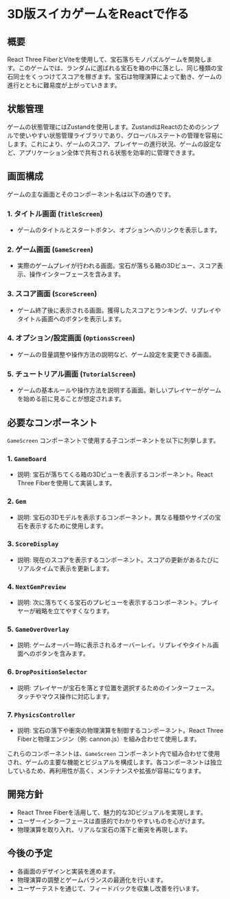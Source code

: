 # 3D版スイカゲームをReactで作る

## 概要

React Three FiberとViteを使用して、宝石落ちモノパズルゲームを開発します。このゲームでは、ランダムに選ばれる宝石を箱の中に落とし、同じ種類の宝石同士をくっつけてスコアを稼ぎます。宝石は物理演算によって動き、ゲームの進行とともに難易度が上がっていきます。

## 状態管理

ゲームの状態管理にはZustandを使用します。ZustandはReactのためのシンプルで使いやすい状態管理ライブラリであり、グローバルステートの管理を容易にします。これにより、ゲームのスコア、プレイヤーの進行状況、ゲームの設定など、アプリケーション全体で共有される状態を効率的に管理できます。

## 画面構成

ゲームの主な画面とそのコンポーネント名は以下の通りです。

### 1. タイトル画面 (`TitleScreen`)

- ゲームのタイトルとスタートボタン、オプションへのリンクを表示します。

### 2. ゲーム画面 (`GameScreen`)

- 実際のゲームプレイが行われる画面。宝石が落ちる箱の3Dビュー、スコア表示、操作インターフェースを含みます。

### 3. スコア画面 (`ScoreScreen`)

- ゲーム終了後に表示される画面。獲得したスコアとランキング、リプレイやタイトル画面へのボタンを表示します。

### 4. オプション/設定画面 (`OptionsScreen`)

- ゲームの音量調整や操作方法の説明など、ゲーム設定を変更できる画面。

### 5. チュートリアル画面 (`TutorialScreen`)

- ゲームの基本ルールや操作方法を説明する画面。新しいプレイヤーがゲームを始める前に見ることが想定されます。

## 必要なコンポーネント

`GameScreen` コンポーネントで使用する子コンポーネントを以下に列挙します。

### 1. `GameBoard`

- 説明: 宝石が落ちてくる箱の3Dビューを表示するコンポーネント。React Three Fiberを使用して実装します。

### 2. `Gem`

- 説明: 宝石の3Dモデルを表示するコンポーネント。異なる種類やサイズの宝石を表示するために使用します。

### 3. `ScoreDisplay`

- 説明: 現在のスコアを表示するコンポーネント。スコアの更新があるたびにリアルタイムで表示を更新します。

### 4. `NextGemPreview`

- 説明: 次に落ちてくる宝石のプレビューを表示するコンポーネント。プレイヤーが戦略を立てやすくなります。

### 5. `GameOverOverlay`

- 説明: ゲームオーバー時に表示されるオーバーレイ。リプレイやタイトル画面へのボタンを含みます。

### 6. `DropPositionSelector`

- 説明: プレイヤーが宝石を落とす位置を選択するためのインターフェース。タッチやマウス操作に対応します。

### 7. `PhysicsController`

- 説明: 宝石の落下や衝突の物理演算を制御するコンポーネント。React Three Fiberと物理エンジン（例: cannon.js）を組み合わせて使用します。

これらのコンポーネントは、`GameScreen` コンポーネント内で組み合わせて使用され、ゲームの主要な機能とビジュアルを構成します。各コンポーネントは独立しているため、再利用性が高く、メンテナンスや拡張が容易になります。

## 開発方針

- React Three Fiberを活用して、魅力的な3Dビジュアルを実現します。
- ユーザーインターフェースは直感的でわかりやすいものを心がけます。
- 物理演算を取り入れ、リアルな宝石の落下と衝突を再現します。

## 今後の予定

- 各画面のデザインと実装を進めます。
- 物理演算の調整とゲームバランスの最適化を行います。
- ユーザーテストを通じて、フィードバックを収集し改善を行います。
